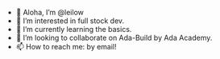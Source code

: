 - 👋 Aloha, I’m @leilow
- 👀 I’m interested in full stock dev.
- 🌱 I’m currently learning the basics.
- 💞️ I’m looking to collaborate on Ada-Build by Ada Academy.
- 📫 How to reach me: by email!

<!---
leilow/leilow is a ✨ special ✨ repository because its `README.md` (this file) appears on your GitHub profile.
You can click the Preview link to take a look at your changes.
--->
